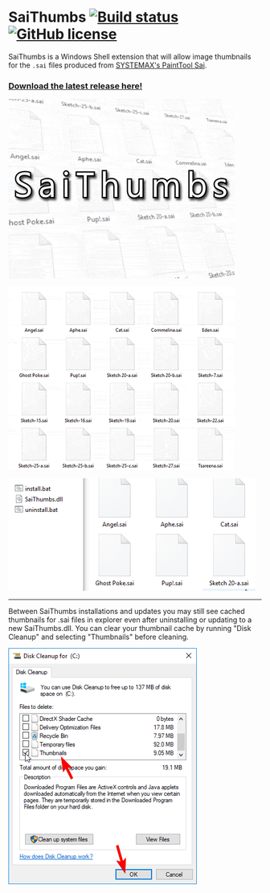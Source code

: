 # SaiThumbs [![Build status](https://ci.appveyor.com/api/projects/status/jt6gykk5039f1w7c?svg=true)](https://ci.appveyor.com/project/Wunkolo/saithumbs) [![GitHub license](https://img.shields.io/badge/license-MIT-blue.svg)](https://raw.githubusercontent.com/Wunkolo/SaiThumbs/master/LICENSE)

SaiThumbs is a Windows Shell extension that will allow image thumbnails for the `.sai` files produced from [SYSTEMAX's PaintTool Sai](https://www.systemax.jp/en/sai/).

### [Download the latest release here!](https://wunkolo.itch.io/saithumbs)

![logo](media/logo.gif)

![sample](media/sample.gif)

![install](media/install.gif)

---

Between SaiThumbs installations and updates you ​may​ still see cached thumbnails for .sai files in explorer even after uninstalling or updating to a new SaiThumbs.dll. You can clear your thumbnail cache by running "Disk Cleanup" and selecting "Thumbnails" before cleaning.

![cleanup](media/cleanup.png)